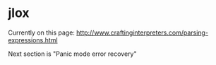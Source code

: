 # jlox

Currently on this page: http://www.craftinginterpreters.com/parsing-expressions.html

Next section is "Panic mode error recovery"